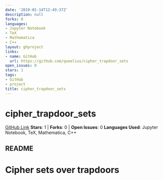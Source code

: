 ```yaml
---
date: '2019-01-14T12:49:37Z'
description: null
forks: 0
languages:
- Jupyter Notebook
- TeX
- Mathematica
- C++
layout: ghproject
links:
- name: GitHub
  url: https://github.com/queelius/cipher_trapdoor_sets
open_issues: 0
stars: 1
tags:
- GitHub
- project
title: cipher_trapdoor_sets
---
```

# cipher_trapdoor_sets
[GitHub Link](https://github.com/queelius/cipher_trapdoor_sets)
**Stars**: 1 | **Forks**: 0 | **Open Issues**: 0
**Languages Used**: Jupyter Notebook, TeX, Mathematica, C++

## README
# Cipher sets over trapdoors
